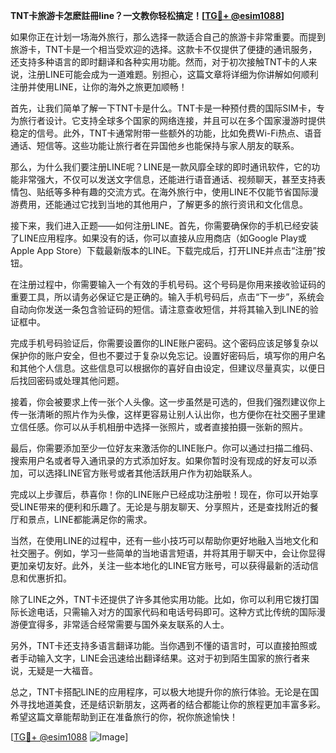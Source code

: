 **TNT卡旅游卡怎麽註冊line？一文教你轻松搞定！[[TG💪+ @esim1088](https://t.me/s/esim1088)]**

如果你正在计划一场海外旅行，那么选择一款适合自己的旅游卡非常重要。而提到旅游卡，TNT卡是一个相当受欢迎的选择。这款卡不仅提供了便捷的通讯服务，还支持多种语言的即时翻译和各种实用功能。然而，对于初次接触TNT卡的人来说，注册LINE可能会成为一道难题。别担心，这篇文章将详细为你讲解如何顺利注册并使用LINE，让你的海外之旅更加顺畅！

首先，让我们简单了解一下TNT卡是什么。TNT卡是一种预付费的国际SIM卡，专为旅行者设计。它支持全球多个国家的网络连接，并且可以在多个国家漫游时提供稳定的信号。此外，TNT卡通常附带一些额外的功能，比如免费Wi-Fi热点、语音通话、短信等。这些功能让旅行者在异国他乡也能保持与家人朋友的联系。

那么，为什么我们要注册LINE呢？LINE是一款风靡全球的即时通讯软件，它的功能非常强大，不仅可以发送文字信息，还能进行语音通话、视频聊天，甚至支持表情包、贴纸等多种有趣的交流方式。在海外旅行中，使用LINE不仅能节省国际漫游费用，还能通过它找到当地的其他用户，了解更多的旅行资讯和文化信息。

接下来，我们进入正题——如何注册LINE。首先，你需要确保你的手机已经安装了LINE应用程序。如果没有的话，你可以直接从应用商店（如Google Play或Apple App Store）下载最新版本的LINE。下载完成后，打开LINE并点击“注册”按钮。

在注册过程中，你需要输入一个有效的手机号码。这个号码是你用来接收验证码的重要工具，所以请务必保证它是正确的。输入手机号码后，点击“下一步”，系统会自动向你发送一条包含验证码的短信。请注意查收短信，并将其输入到LINE的验证框中。

完成手机号码验证后，你需要设置你的LINE账户密码。这个密码应该足够复杂以保护你的账户安全，但也不要过于复杂以免忘记。设置好密码后，填写你的用户名和其他个人信息。这些信息可以根据你的喜好自由设定，但建议尽量真实，以便日后找回密码或处理其他问题。

接着，你会被要求上传一张个人头像。这一步虽然是可选的，但我们强烈建议你上传一张清晰的照片作为头像，这样更容易让别人认出你，也方便你在社交圈子里建立信任感。你可以从手机相册中选择一张照片，或者直接拍摄一张新的照片。

最后，你需要添加至少一位好友来激活你的LINE账户。你可以通过扫描二维码、搜索用户名或者导入通讯录的方式添加好友。如果你暂时没有现成的好友可以添加，可以选择LINE官方账号或者其他活跃用户作为初始联系人。

完成以上步骤后，恭喜你！你的LINE账户已经成功注册啦！现在，你可以开始享受LINE带来的便利和乐趣了。无论是与朋友聊天、分享照片，还是查找附近的餐厅和景点，LINE都能满足你的需求。

当然，在使用LINE的过程中，还有一些小技巧可以帮助你更好地融入当地文化和社交圈子。例如，学习一些简单的当地语言短语，并将其用于聊天中，会让你显得更加亲切友好。此外，关注一些本地化的LINE官方账号，可以获得最新的活动信息和优惠折扣。

除了LINE之外，TNT卡还提供了许多其他实用功能。比如，你可以利用它拨打国际长途电话，只需输入对方的国家代码和电话号码即可。这种方式比传统的国际漫游便宜得多，非常适合经常需要与国外亲友联系的人士。

另外，TNT卡还支持多语言翻译功能。当你遇到不懂的语言时，可以直接拍照或者手动输入文字，LINE会迅速给出翻译结果。这对于初到陌生国家的旅行者来说，无疑是一大福音。

总之，TNT卡搭配LINE的应用程序，可以极大地提升你的旅行体验。无论是在国外寻找地道美食，还是结识新朋友，这两者的结合都能让你的旅程更加丰富多彩。希望这篇文章能帮助到正在准备旅行的你，祝你旅途愉快！

[[TG💪+ @esim1088](https://t.me/s/esim1088) ![Image](https://i.postimg.cc/4NQfJmqS/Snipaste-2025-05-13-00-14-12.png)]